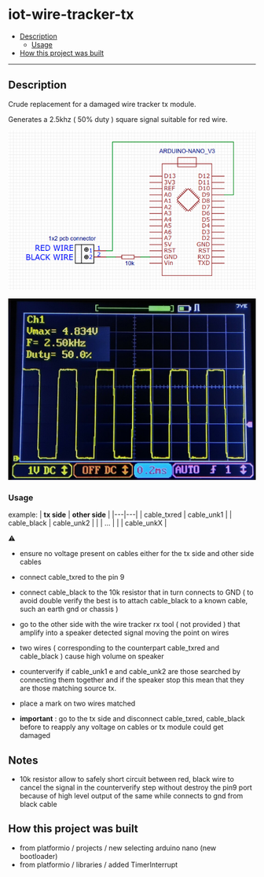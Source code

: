 # iot-wire-tracker-tx

<!-- TOC -->
* [Description](#description)
  + [Usage](#usage)
* [How this project was built](#how-this-project-was-built)
<!-- TOCEND -->

<hr/>

## Description

Crude replacement for a damaged wire tracker tx module.

Generates a 2.5khz ( 50% duty ) square signal suitable for red wire.

![](doc/schematic.png)

![](doc/tx-signal.jpg)

### Usage

example:
| **tx side** | **other side** |
|---|---|
| cable_txred | cable_unk1 |
| cable_black | cable_unk2 |
|  | ... |
|  | cable_unkX |

:warning:
- ensure no voltage present on cables either for the tx side and other side cables

- connect cable_txred to the pin 9
- connect cable_black to the 10k resistor that in turn connects to GND ( to avoid double verify the best is to attach cable_black to a known cable, such an earth gnd or chassis )
- go to the other side with the wire tracker rx tool ( not provided ) that amplify into a speaker detected signal moving the point on wires
- two wires ( corresponding to the counterpart cable_txred and cable_black ) cause high volume on speaker
- counterverify if cable_unk1 e and cable_unk2 are those searched by connecting them together and if the speaker stop this mean that they are those matching source tx.
- place a mark on two wires matched
- **important** : go to the tx side and disconnect cable_txred, cable_black before to reapply any voltage on cables or tx module could get damaged

## Notes
- 10k resistor allow to safely short circuit between red, black wire to cancel the signal in the counterverify step without destroy the pin9 port because of high level output of the same while connects to gnd from black cable

## How this project was built

- from platformio / projects / new selecting arduino nano (new bootloader)
- from platformio / libraries / added TimerInterrupt
